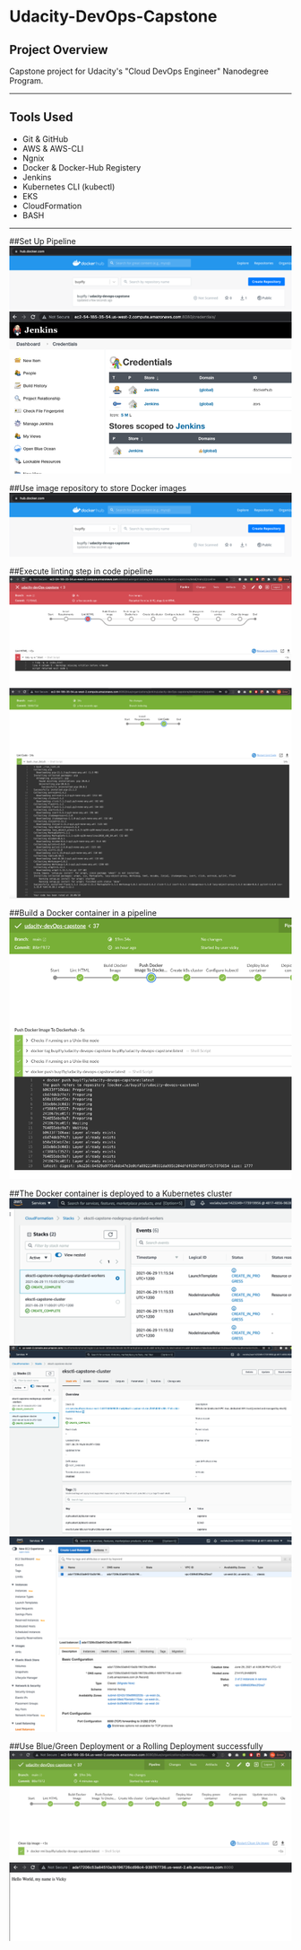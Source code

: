 # Udacity-DevOps-Capstone

## Project Overview

Capstone project for Udacity's "Cloud DevOps Engineer" Nanodegree Program.

<hr>

## Tools Used

- Git & GitHub
- AWS & AWS-CLI
- Ngnix
- Docker & Docker-Hub Registery
- Jenkins
- Kubernetes CLI (kubectl)
- EKS
- CloudFormation
- BASH

<hr>

##Set Up Pipeline
![upload_docker_image](screenshots/upload_docker_image.png)
![jenkins_credentials](screenshots/jenkins_credentials.png)

##Use image repository to store Docker images
![upload_docker_image](screenshots/upload_docker_image.png)

##Execute linting step in code pipeline
![lint_failed](screenshots/lint_failed.png)
![lint_passed](screenshots/lint_passed.png)

##Build a Docker container in a pipeline
![build_docker_in_jenkins](screenshots/build_docker_in_jenkins.png)

##The Docker container is deployed to a Kubernetes cluster
![cloudformation_stack_to_create_eks](screenshots/cloudformation_stack_to_create_eks.png)
![create_kubernetes_cluster](screenshots/create_kubernetes_cluster.png)
![load-balancer-created](screenshots/load-balancer-created.png)

##Use Blue/Green Deployment or a Rolling Deployment successfully
![green_blue_deployment_succeeded](screenshots/green_blue_deployment_succeeded.png)
![deployment_succeeded](screenshots/deployment_succeeded.png)

